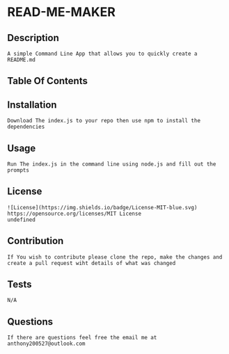 # READ-ME-MAKER
  ## Description
    A simple Command Line App that allows you to quickly create a README.md
  ## Table Of Contents
  
  ## Installation
    Download The index.js to your repo then use npm to install the dependencies
  ## Usage
    Run The index.js in the command line using node.js and fill out the prompts
  ## License 
    ![License](https://img.shields.io/badge/License-MIT-blue.svg)
    https://opensource.org/licenses/MIT License
    undefined
  ## Contribution
    If You wish to contribute please clone the repo, make the changes and create a pull request wiht details of what was changed
  ## Tests
    N/A
  ## Questions
    If there are questions feel free the email me at anthony200527@outlook.com
